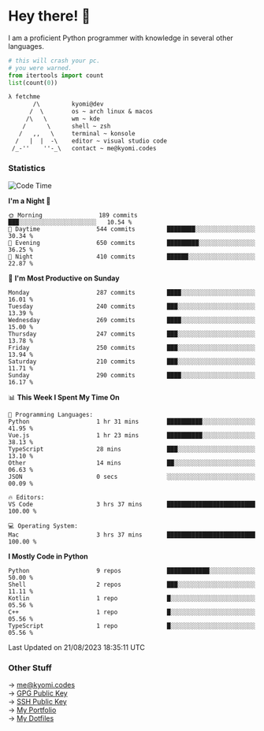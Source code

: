 # Hey there! 👋

I am a proficient Python programmer with knowledge in several other languages.

```py
# this will crash your pc.
# you were warned.
from itertools import count
list(count(0))
```

```txt
λ fetchme
       /\         kyomi@dev
      /  \        os ~ arch linux & macos
     /\   \       wm ~ kde
    /      \      shell ~ zsh
   /   ,,   \     terminal ~ konsole
  /   |  |  -\    editor ~ visual studio code
 /_-''    ''-_\   contact ~ me@kyomi.codes
```

### Statistics
<!--START_SECTION:waka-->
![Code Time](http://img.shields.io/badge/Code%20Time-323%20hrs%2036%20mins-blue)

**I'm a Night 🦉** 

```text
🌞 Morning                189 commits         ███░░░░░░░░░░░░░░░░░░░░░░   10.54 % 
🌆 Daytime                544 commits         ████████░░░░░░░░░░░░░░░░░   30.34 % 
🌃 Evening                650 commits         █████████░░░░░░░░░░░░░░░░   36.25 % 
🌙 Night                  410 commits         ██████░░░░░░░░░░░░░░░░░░░   22.87 % 
```
📅 **I'm Most Productive on Sunday** 

```text
Monday                   287 commits         ████░░░░░░░░░░░░░░░░░░░░░   16.01 % 
Tuesday                  240 commits         ███░░░░░░░░░░░░░░░░░░░░░░   13.39 % 
Wednesday                269 commits         ████░░░░░░░░░░░░░░░░░░░░░   15.00 % 
Thursday                 247 commits         ███░░░░░░░░░░░░░░░░░░░░░░   13.78 % 
Friday                   250 commits         ███░░░░░░░░░░░░░░░░░░░░░░   13.94 % 
Saturday                 210 commits         ███░░░░░░░░░░░░░░░░░░░░░░   11.71 % 
Sunday                   290 commits         ████░░░░░░░░░░░░░░░░░░░░░   16.17 % 
```


📊 **This Week I Spent My Time On** 

```text
💬 Programming Languages: 
Python                   1 hr 31 mins        ██████████░░░░░░░░░░░░░░░   41.95 % 
Vue.js                   1 hr 23 mins        ██████████░░░░░░░░░░░░░░░   38.13 % 
TypeScript               28 mins             ███░░░░░░░░░░░░░░░░░░░░░░   13.10 % 
Other                    14 mins             ██░░░░░░░░░░░░░░░░░░░░░░░   06.63 % 
JSON                     0 secs              ░░░░░░░░░░░░░░░░░░░░░░░░░   00.09 % 

🔥 Editors: 
VS Code                  3 hrs 37 mins       █████████████████████████   100.00 % 

💻 Operating System: 
Mac                      3 hrs 37 mins       █████████████████████████   100.00 % 
```

**I Mostly Code in Python** 

```text
Python                   9 repos             ████████████░░░░░░░░░░░░░   50.00 % 
Shell                    2 repos             ███░░░░░░░░░░░░░░░░░░░░░░   11.11 % 
Kotlin                   1 repo              █░░░░░░░░░░░░░░░░░░░░░░░░   05.56 % 
C++                      1 repo              █░░░░░░░░░░░░░░░░░░░░░░░░   05.56 % 
TypeScript               1 repo              █░░░░░░░░░░░░░░░░░░░░░░░░   05.56 % 
```




 Last Updated on 21/08/2023 18:35:11 UTC
<!--END_SECTION:waka-->

### Other Stuff

→ [me@kyomi.codes](mailto:me@kyomi.codes)\
→ [GPG Public Key](https://github.com/bitterteriyaki.gpg)\
→ [SSH Public Key](https://github.com/bitterteriyaki.keys)\
→ [My Portfolio](https://kyomi.codes)\
→ [My Dotfiles](https://github.com/bitterteriyaki/dotfiles)
